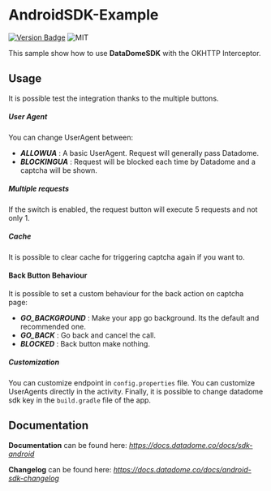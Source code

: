 # AndroidSDK-Example

[![Version Badge](https://api.bintray.com/packages/datadome-org/datadome/datadome-android-sdk/images/download.svg)](https://datadome.co/)
![MIT](https://img.shields.io/cocoapods/l/DataDomeSDK)

This sample show how to use __DataDomeSDK__ with the OKHTTP Interceptor.

## Usage

It is possible test the integration thanks to the multiple buttons.

##### User Agent
You can change UserAgent between:
- __*ALLOWUA*__ : A basic UserAgent. Request will generally pass Datadome.
- __*BLOCKINGUA*__ : Request will be blocked each time by Datadome and a captcha will be shown.

##### Multiple requests
If the switch is enabled, the request button will execute 5 requests and not only 1.

##### Cache
It is possible to clear cache for triggering captcha again if you want to.

#### Back Button Behaviour
It is possible to set a custom behaviour for the back action on captcha page:
- __*GO_BACKGROUND*__ : Make your app go background. Its the default and recommended one.
- __*GO_BACK*__ : Go back and cancel the call.
- __*BLOCKED*__ : Back button make nothing.

##### Customization
You can customize endpoint in `config.properties` file.
You can customize UserAgents directly in the activity.
Finally, it is possible to change datadome sdk key in the `build.gradle` file of the app.

## Documentation

__Documentation__ can be found here:
*https://docs.datadome.co/docs/sdk-android*

__Changelog__ can be found here:
*https://docs.datadome.co/docs/android-sdk-changelog*
